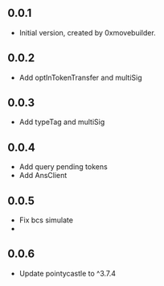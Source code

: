 ## 0.0.1

* Initial version, created by 0xmovebuilder.


## 0.0.2

* Add optInTokenTransfer and multiSig

## 0.0.3

* Add typeTag and multiSig

## 0.0.4

* Add query pending tokens
* Add AnsClient

## 0.0.5

* Fix bcs simulate
* 
## 0.0.6

* Update pointycastle to ^3.7.4